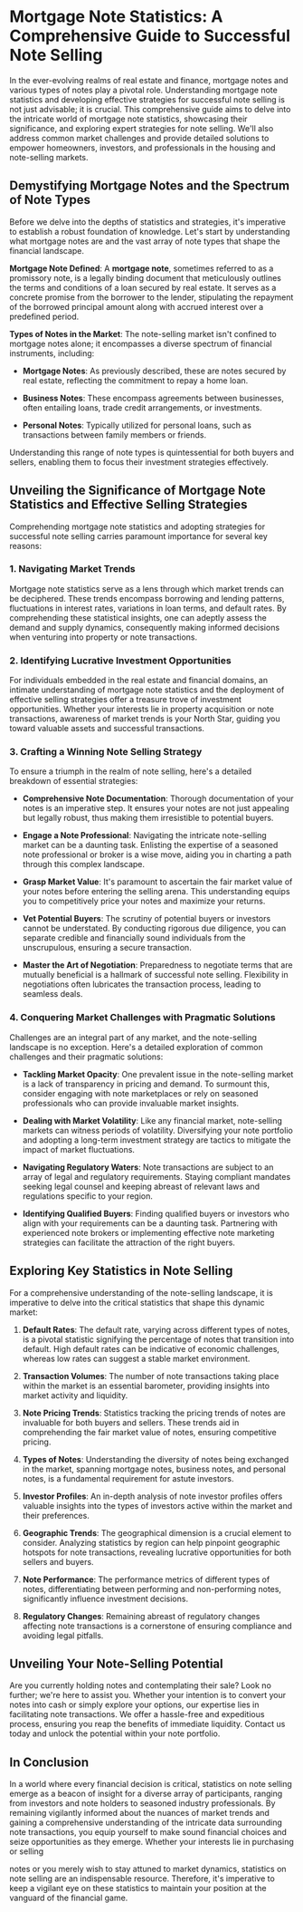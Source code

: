 # Mortgage Note Statistics: A Comprehensive Guide to Successful Note Selling

In the ever-evolving realms of real estate and finance, mortgage notes and various types of notes play a pivotal role. Understanding mortgage note statistics and developing effective strategies for successful note selling is not just advisable; it is crucial. This comprehensive guide aims to delve into the intricate world of mortgage note statistics, showcasing their significance, and exploring expert strategies for note selling. We'll also address common market challenges and provide detailed solutions to empower homeowners, investors, and professionals in the housing and note-selling markets.

## Demystifying Mortgage Notes and the Spectrum of Note Types

Before we delve into the depths of statistics and strategies, it's imperative to establish a robust foundation of knowledge. Let's start by understanding what mortgage notes are and the vast array of note types that shape the financial landscape.

**Mortgage Note Defined**: A **mortgage note**, sometimes referred to as a promissory note, is a legally binding document that meticulously outlines the terms and conditions of a loan secured by real estate. It serves as a concrete promise from the borrower to the lender, stipulating the repayment of the borrowed principal amount along with accrued interest over a predefined period.

**Types of Notes in the Market**: The note-selling market isn't confined to mortgage notes alone; it encompasses a diverse spectrum of financial instruments, including:

- **Mortgage Notes**: As previously described, these are notes secured by real estate, reflecting the commitment to repay a home loan.

- **Business Notes**: These encompass agreements between businesses, often entailing loans, trade credit arrangements, or investments.

- **Personal Notes**: Typically utilized for personal loans, such as transactions between family members or friends.

Understanding this range of note types is quintessential for both buyers and sellers, enabling them to focus their investment strategies effectively.

## Unveiling the Significance of Mortgage Note Statistics and Effective Selling Strategies

Comprehending mortgage note statistics and adopting strategies for successful note selling carries paramount importance for several key reasons:

### 1. Navigating Market Trends

Mortgage note statistics serve as a lens through which market trends can be deciphered. These trends encompass borrowing and lending patterns, fluctuations in interest rates, variations in loan terms, and default rates. By comprehending these statistical insights, one can adeptly assess the demand and supply dynamics, consequently making informed decisions when venturing into property or note transactions.

### 2. Identifying Lucrative Investment Opportunities

For individuals embedded in the real estate and financial domains, an intimate understanding of mortgage note statistics and the deployment of effective selling strategies offer a treasure trove of investment opportunities. Whether your interests lie in property acquisition or note transactions, awareness of market trends is your North Star, guiding you toward valuable assets and successful transactions.

### 3. Crafting a Winning Note Selling Strategy

To ensure a triumph in the realm of note selling, here's a detailed breakdown of essential strategies:

- **Comprehensive Note Documentation**: Thorough documentation of your notes is an imperative step. It ensures your notes are not just appealing but legally robust, thus making them irresistible to potential buyers.

- **Engage a Note Professional**: Navigating the intricate note-selling market can be a daunting task. Enlisting the expertise of a seasoned note professional or broker is a wise move, aiding you in charting a path through this complex landscape.

- **Grasp Market Value**: It's paramount to ascertain the fair market value of your notes before entering the selling arena. This understanding equips you to competitively price your notes and maximize your returns.

- **Vet Potential Buyers**: The scrutiny of potential buyers or investors cannot be understated. By conducting rigorous due diligence, you can separate credible and financially sound individuals from the unscrupulous, ensuring a secure transaction.

- **Master the Art of Negotiation**: Preparedness to negotiate terms that are mutually beneficial is a hallmark of successful note selling. Flexibility in negotiations often lubricates the transaction process, leading to seamless deals.

### 4. Conquering Market Challenges with Pragmatic Solutions

Challenges are an integral part of any market, and the note-selling landscape is no exception. Here's a detailed exploration of common challenges and their pragmatic solutions:

- **Tackling Market Opacity**: One prevalent issue in the note-selling market is a lack of transparency in pricing and demand. To surmount this, consider engaging with note marketplaces or rely on seasoned professionals who can provide invaluable market insights.

- **Dealing with Market Volatility**: Like any financial market, note-selling markets can witness periods of volatility. Diversifying your note portfolio and adopting a long-term investment strategy are tactics to mitigate the impact of market fluctuations.

- **Navigating Regulatory Waters**: Note transactions are subject to an array of legal and regulatory requirements. Staying compliant mandates seeking legal counsel and keeping abreast of relevant laws and regulations specific to your region.

- **Identifying Qualified Buyers**: Finding qualified buyers or investors who align with your requirements can be a daunting task. Partnering with experienced note brokers or implementing effective note marketing strategies can facilitate the attraction of the right buyers.

## Exploring Key Statistics in Note Selling

For a comprehensive understanding of the note-selling landscape, it is imperative to delve into the critical statistics that shape this dynamic market:

1. **Default Rates**: The default rate, varying across different types of notes, is a pivotal statistic signifying the percentage of notes that transition into default. High default rates can be indicative of economic challenges, whereas low rates can suggest a stable market environment.

2. **Transaction Volumes**: The number of note transactions taking place within the market is an essential barometer, providing insights into market activity and liquidity.

3. **Note Pricing Trends**: Statistics tracking the pricing trends of notes are invaluable for both buyers and sellers. These trends aid in comprehending the fair market value of notes, ensuring competitive pricing.

4. **Types of Notes**: Understanding the diversity of notes being exchanged in the market, spanning mortgage notes, business notes, and personal notes, is a fundamental requirement for astute investors.

5. **Investor Profiles**: An in-depth analysis of note investor profiles offers valuable insights into the types of investors active within the market and their preferences.

6. **Geographic Trends**: The geographical dimension is a crucial element to consider. Analyzing statistics by region can help pinpoint geographic hotspots for note transactions, revealing lucrative opportunities for both sellers and buyers.

7. **Note Performance**: The performance metrics of different types of notes, differentiating between performing and non-performing notes, significantly influence investment decisions.

8. **Regulatory Changes**: Remaining abreast of regulatory changes affecting note transactions is a cornerstone of ensuring compliance and avoiding legal pitfalls.

## Unveiling Your Note-Selling Potential

Are you currently holding notes and contemplating their sale? Look no further; we're here to assist you. Whether your intention is to convert your notes into cash or simply explore your options, our expertise lies in facilitating note transactions. We offer a hassle-free and expeditious process, ensuring you reap the benefits of immediate liquidity. Contact us today and unlock the potential within your note portfolio.

## In Conclusion

In a world where every financial decision is critical, statistics on note selling emerge as a beacon of insight for a diverse array of participants, ranging from investors and note holders to seasoned industry professionals. By remaining vigilantly informed about the nuances of market trends and gaining a comprehensive understanding of the intricate data surrounding note transactions, you equip yourself to make sound financial choices and seize opportunities as they emerge. Whether your interests lie in purchasing or selling

notes or you merely wish to stay attuned to market dynamics, statistics on note selling are an indispensable resource. Therefore, it's imperative to keep a vigilant eye on these statistics to maintain your position at the vanguard of the financial game.